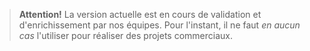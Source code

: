 > **Attention!** La version actuelle est en cours de validation et d'enrichissement par nos équipes.
  Pour l'instant, il ne faut *en aucun cas* l'utiliser pour réaliser des projets commerciaux.
